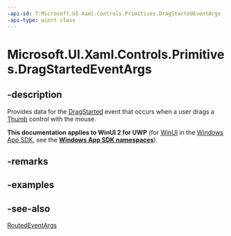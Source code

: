 ```yaml
---
-api-id: T:Microsoft.UI.Xaml.Controls.Primitives.DragStartedEventArgs
-api-type: winrt class
---
```


<!-- Class syntax.
public class DragStartedEventArgs : Windows.UI.Xaml.RoutedEventArgs, Windows.UI.Xaml.Controls.Primitives.IDragStartedEventArgs
-->

# Microsoft.UI.Xaml.Controls.Primitives.DragStartedEventArgs

## -description
Provides data for the [DragStarted](thumb_dragstarted.md) event that occurs when a user drags a [Thumb](thumb.md) control with the mouse.

**This documentation applies to WinUI 2 for UWP** (for [WinUI](/windows/apps/winui/winui3/) in the [Windows App SDK](/windows/apps/windows-app-sdk/), see the **[Windows App SDK namespaces](/windows/windows-app-sdk/api/winrt/)**).

## -remarks

## -examples

## -see-also
[RoutedEventArgs](../microsoft.ui.xaml/routedeventargs.md)
